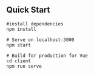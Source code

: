 ## Quick Start

 

    #install dependencies
    npm install
	
	# Serve on localhost:3000
	npm start
	
	# Build for production for Vue
	cd client
	npm run serve
	

